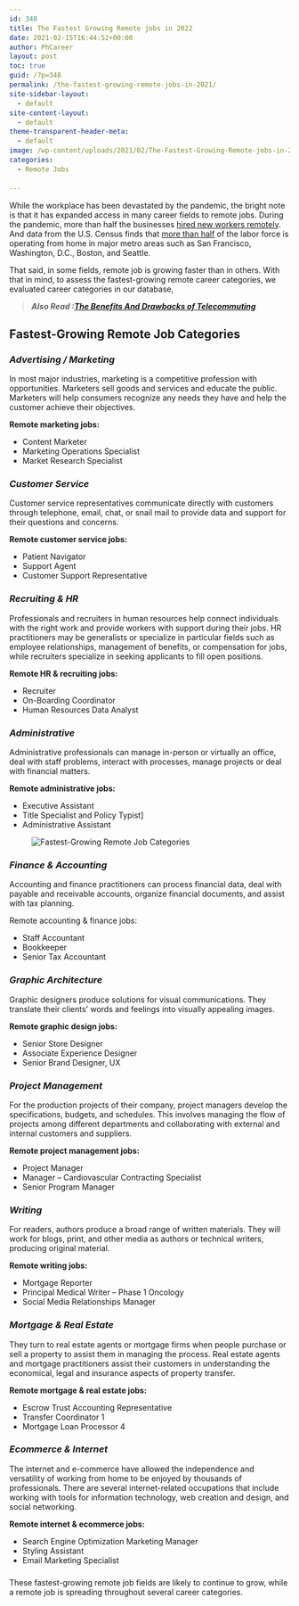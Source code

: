 ```yaml
---
id: 348
title: The Fastest Growing Remote jobs in 2022
date: 2021-02-15T16:44:52+00:00
author: PhCareer
layout: post
toc: true
guid: /?p=348
permalink: /the-fastest-growing-remote-jobs-in-2021/
site-sidebar-layout:
  - default
site-content-layout:
  - default
theme-transparent-header-meta:
  - default
image: /wp-content/uploads/2021/02/The-Fastest-Growing-Remote-jobs-in-2021-1.jpg
categories:
  - Remote Jobs

---
```

While the workplace has been devastated by the pandemic, the bright note is that it has expanded access in many career fields to remote jobs. During the pandemic, more than half the businesses [hired new workers remotely](http://rh-us.mediaroom.com/2020-09-30-Survey-More-Than-Half-Of-Companies-Hired-New-Staff-Remotely-During-The-Pandemic). And data from the U.S. Census finds that [more than half](https://www.bloomberg.com/news/articles/2020-11-24/half-the-labor-force-in-major-u-s-cities-is-working-from-home) of the labor force is operating from home in major metro areas such as San Francisco, Washington, D.C., Boston, and Seattle.

That said, in some fields, remote job is growing faster than in others. With that in mind, to assess the fastest-growing remote career categories, we evaluated career categories in our database,

<blockquote class="wp-block-quote">
  <p>
    <strong><em>Also Read :<a href="/the-benefits-and-drawbacks-of-telecommuting/">The Benefits And Drawbacks of Telecommuting</a></em></strong>
  </p>
</blockquote>

## **Fastest-Growing Remote Job Categories**

### **_Advertising / Marketing_**

In most major industries, marketing is a competitive profession with opportunities. Marketers sell goods and services and educate the public. Marketers will help consumers recognize any needs they have and help the customer achieve their objectives.

**Remote marketing jobs:**

  * Content Marketer
  * Marketing Operations Specialist
  * Market Research Specialist

### **_Customer Service_**

Customer service representatives communicate directly with customers through telephone, email, chat, or snail mail to provide data and support for their questions and concerns.

**Remote customer service jobs:**

  * Patient Navigator 
  * Support Agent 
  * Customer Support Representative 

### **_Recruiting & HR_**

Professionals and recruiters in human resources help connect individuals with the right work and provide workers with support during their jobs. HR practitioners may be generalists or specialize in particular fields such as employee relationships, management of benefits, or compensation for jobs, while recruiters specialize in seeking applicants to fill open positions.

**Remote HR & recruiting jobs:**

  * Recruiter 
  * On-Boarding Coordinator 
  * Human Resources Data Analyst 

### **_Administrative_**

Administrative professionals can manage in-person or virtually an office, deal with staff problems, interact with processes, manage projects or deal with financial matters.

**Remote administrative jobs:**

  * Executive Assistant 
  * Title Specialist and Policy Typist] 
  * Administrative Assistant
  
  
  <figure class="wp-block-image size-large">

<img loading="lazy" width="798" height="408" src="/wp-content/uploads/2021/02/remotejobs.jpg" alt="Fastest-Growing Remote Job Categories" class="wp-image-349" srcset="/wp-content/uploads/2021/02/remotejobs.jpg 798w, /wp-content/uploads/2021/02/remotejobs-300x153.jpg 300w, /wp-content/uploads/2021/02/remotejobs-768x393.jpg 768w" sizes="(max-width: 798px) 100vw, 798px" /> </figure> 

### **_Finance & Accounting_**

Accounting and finance practitioners can process financial data, deal with payable and receivable accounts, organize financial documents, and assist with tax planning.

Remote accounting & finance jobs:

  * Staff Accountant 
  * Bookkeeper 
  * Senior Tax Accountant 

### **_Graphic Architecture_**

Graphic designers produce solutions for visual communications. They translate their clients&#8217; words and feelings into visually appealing images.

**Remote graphic design jobs:**

  * Senior Store Designer 
  * Associate Experience Designer 
  * Senior Brand Designer, UX

### **_Project Management_**

For the production projects of their company, project managers develop the specifications, budgets, and schedules. This involves managing the flow of projects among different departments and collaborating with external and internal customers and suppliers.

**Remote project management jobs:**

  * Project Manager 
  * Manager – Cardiovascular Contracting Specialist
  * Senior Program Manager

### **_Writing_**

For readers, authors produce a broad range of written materials. They will work for blogs, print, and other media as authors or technical writers, producing original material.

**Remote writing jobs:**

  * Mortgage Reporter 
  * Principal Medical Writer – Phase 1 Oncology
  * Social Media Relationships Manager 

### **_Mortgage & Real Estate_**

They turn to real estate agents or mortgage firms when people purchase or sell a property to assist them in managing the process. Real estate agents and mortgage practitioners assist their customers in understanding the economical, legal and insurance aspects of property transfer.

**Remote mortgage & real estate jobs:**

  * Escrow Trust Accounting Representative
  * Transfer Coordinator 1
  * Mortgage Loan Processor 4

### **_Ecommerce & Internet_**

The internet and e-commerce have allowed the independence and versatility of working from home to be enjoyed by thousands of professionals. There are several internet-related occupations that include working with tools for information technology, web creation and design, and social networking.

**Remote internet & ecommerce jobs:**

  * Search Engine Optimization Marketing Manager
  * Styling Assistant
  * Email Marketing Specialist 

### 

These fastest-growing remote job fields are likely to continue to grow, while a remote job is spreading throughout several career categories.
